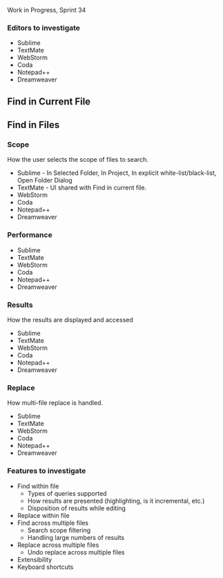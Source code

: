 Work in Progress, Sprint 34

### Editors to investigate

* Sublime
* TextMate
* WebStorm
* Coda
* Notepad++
* Dreamweaver

## Find in Current File

## Find in Files

### Scope

How the user selects the scope of files to search.

* Sublime - In Selected Folder, In Project, In explicit white-list/black-list, Open Folder Dialog
* TextMate - UI shared with Find in current file.
* WebStorm
* Coda
* Notepad++
* Dreamweaver

### Performance

* Sublime
* TextMate
* WebStorm
* Coda
* Notepad++
* Dreamweaver

### Results

How the results are displayed and accessed

* Sublime
* TextMate
* WebStorm
* Coda
* Notepad++
* Dreamweaver

### Replace

How multi-file replace is handled.

* Sublime
* TextMate
* WebStorm
* Coda
* Notepad++
* Dreamweaver

### Features to investigate

* Find within file
    * Types of queries supported
    * How results are presented (highlighting, is it incremental, etc.)
    * Disposition of results while editing
* Replace within file
* Find across multiple files
    * Search scope filtering
    * Handling large numbers of results
* Replace across multiple files
    * Undo replace across multiple files
* Extensibility
* Keyboard shortcuts